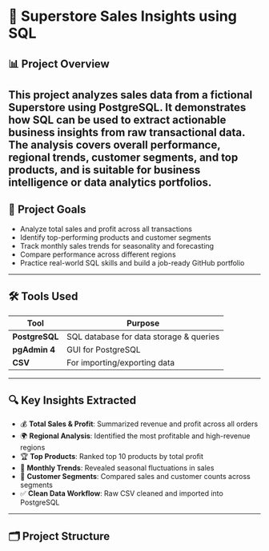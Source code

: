 # 🛒 Superstore Sales Insights using SQL
## 📊 Project Overview
This project analyzes sales data from a fictional Superstore using PostgreSQL. It demonstrates how SQL can be used to extract actionable business insights from raw transactional data.
The analysis covers overall performance, regional trends, customer segments, and top products, and is suitable for business intelligence or data analytics portfolios.
---
## 🎯 Project Goals
- Analyze total sales and profit across all transactions
- Identify top-performing products and customer segments
- Track monthly sales trends for seasonality and forecasting
- Compare performance across different regions
- Practice real-world SQL skills and build a job-ready GitHub portfolio
---
## 🛠️ Tools Used
| Tool            | Purpose                                |
|-----------------|----------------------------------------|
| **PostgreSQL**  | SQL database for data storage & queries|
| **pgAdmin 4**   | GUI for PostgreSQL                     |
| **CSV**         | For importing/exporting data           |
---
## 🔍 Key Insights Extracted
- 💰 **Total Sales & Profit**: Summarized revenue and profit across all orders
- 🌍 **Regional Analysis**: Identified the most profitable and high-revenue regions
- 🏆 **Top Products**: Ranked top 10 products by total profit
- 📆 **Monthly Trends**: Revealed seasonal fluctuations in sales
- 👥 **Customer Segments**: Compared sales and customer counts across segments
- ✅ **Clean Data Workflow**: Raw CSV cleaned and imported into PostgreSQL
---
## 🗂️ Project Structure

